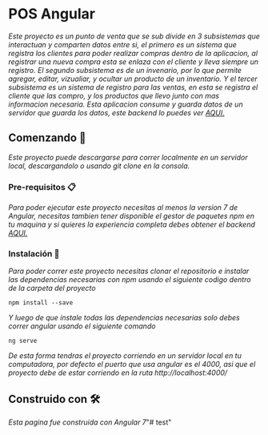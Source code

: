 # POS Angular

_Este proyecto es un punto de venta que se sub divide en 3 subsistemas que interactuan y comparten datos entre si, el primero es un sistema que registra los clientes para poder realizar compras dentro de la aplicacion, al registrar una nueva compra esta se enlaza con el cliente y lleva siempre un registro. El segundo subsistema es de un invenario, por lo que permite agregar, editar, vizualiar, y ocultar un producto de un inventario. Y el tercer subsistema es un sistema de registro para las ventas, en esta se registra el cliente que las compro, y los productos que llevo junto con mas informacion necesaria. Esta aplicacion consume y guarda datos de un servidor que guarda los datos, este backend lo puedes ver [AQUI.](https://github.com/Franklingp/posBackend)_

## Comenzando 🚀

_Este proyecto puede descargarse para correr localmente en un servidor local, descargandolo o usando git clone en la consola._


### Pre-requisitos 📋

_Para poder ejecutar este proyecto necesitas al menos la version 7 de Angular, necesitas tambien tener disponible el gestor de paquetes npm en tu maquina y si quieres la experiencia completa debes obtener el backend [AQUI.](https://github.com/Franklingp/posBackend)_

### Instalación 🔧

_Para poder correr este proyecto necesitas clonar el repositorio e instalar las dependencias necesarias con npm usando el siguiente codigo dentro de la carpeta del proyecto_

```
npm install --save
```

_Y luego de que instale todas las dependencias necesarias solo debes correr angular usando el siguiente comando_

```
ng serve
```

_De esta forma tendras el proyecto corriendo en un servidor local en tu computadora, por defecto el puerto que usa angular es el 4000, asi que el proyecto debe de estar corriendo en la ruta http://localhost:4000/_


## Construido con 🛠️

_Esta pagina fue construida con Angular 7_"# test" 
